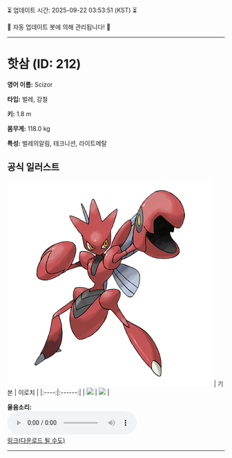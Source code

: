 
⏳ 업데이트 시간: 2025-09-22 03:53:51 (KST) ⏳

🤖 자동 업데이트 봇에 의해 관리됩니다! 🤖

---

# 핫삼 (ID: 212)
**영어 이름:** Scizor

**타입:** 벌레, 강철

**키:** 1.8 m

**몸무게:** 118.0 kg

**특성:** 벌레의알림, 테크니션, 라이트메탈

## 공식 일러스트
![](https://raw.githubusercontent.com/PokeAPI/sprites/master/sprites/pokemon/other/official-artwork/212.png)
| 기본 | 이로치 |
|:----:|:------:|
| <img src="http://play.pokemonshowdown.com/sprites/ani/scizor.gif" width="200"> | <img src="http://play.pokemonshowdown.com/sprites/ani-shiny/scizor.gif" width="200"> |

**울음소리:**<br><audio controls src="https://raw.githubusercontent.com/PokeAPI/cries/main/cries/pokemon/latest/212.ogg"></audio><br> [링크(다운로드 될 수도)](https://raw.githubusercontent.com/PokeAPI/cries/main/cries/pokemon/latest/212.ogg)


---
